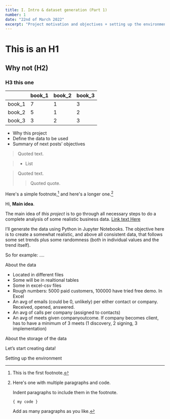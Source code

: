 ```yaml
---
title: I. Intro & dataset generation (Part 1)
number: 1
date: "22nd of March 2022"
excerpt: "Project motivation and objectives + setting up the environment + dataset description"
---
```


# This is an H1

## Why not (H2)

### H3 this one

|        | book_1 | book_2 | book_3 |
|--------|--------|--------|--------|
| book_1 | 7      | 1      | 3      |
| book_2 | 5      | 1      | 2      |
| book_3 | 3      | 2      | 3      |

- Why this project
- Define the data to be used
- Summary of next posts’ objectives

> Quoted text.

> - List

> Quoted text.
> > Quoted quote.

Here's a simple footnote,[^1] and here's a longer one.[^bignote]

[^1]: This is the first footnote.

[^bignote]: Here's one with multiple paragraphs and code.

    Indent paragraphs to include them in the footnote.

    `{ my code }`

    Add as many paragraphs as you like.

Hi, **Main idea**.

The main idea of _this project_ is to go through all necessary steps to do a complete analysis of some realistic business data. [Link text Here](https://link-url-here.org)

I’ll generate the data using Python in Jupyter Notebooks. The objective here is to create a somewhat realistic, and above all consistent data, that follows some set trends plus some randomness (both in individual values and the trend itself).

So for example: ....

About the data

- Located in different files
- Some will be in realtional tables
- Some  in excel-csv files
- Rough numbers: 5000 paid customers, 100000 have tried free demo. In Excel
- An avg of emails (could be 0, unlikely) per either contact or company. Received, opened, answered.
- An avg of calls per company (assigned to contacts)
- An avg of meets given companyoutcome. If company becomes client, has to have a minimum of 3 meets (1 discovery, 2 signing, 3 implementation)

About the storage of the data

Let’s start creating data!

Setting up the environment